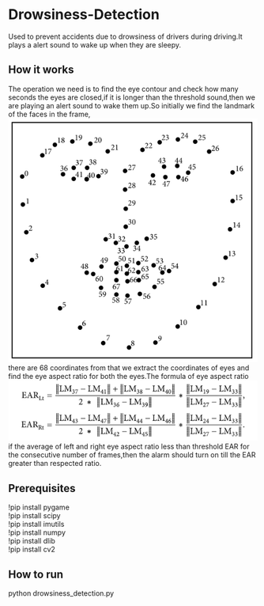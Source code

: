 # Drowsiness-Detection
Used to prevent accidents due to drowsiness of drivers during driving.It plays a alert sound to wake up when they are sleepy.
## How it works
The operation we need is to find the eye contour and check how many seconds the eyes are closed,if it is longer than the threshold sound,then we are playing an alert sound to wake them up.So initially we find the landmark of the faces in the frame,
![Image of FacialLandmark](https://github.com/abirami1318/Drowsiness-Detection/blob/master/dataset/facelandmark.png)
there are 68 coordinates from that we extract the coordinates of eyes and find the eye aspect ratio for both the eyes.The formula of eye aspect ratio
![Image of Eye Aspect Ratio](https://github.com/abirami1318/Drowsiness-Detection/blob/master/dataset/ear.png)
if the average of left and right eye aspect ratio less than threshold EAR for the consecutive number of frames,then the alarm should turn on till the EAR greater than respected ratio.
## Prerequisites
!pip install pygame<br>
!pip install scipy<br>
!pip install imutils<br>
!pip install numpy<br>
!pip install dlib<br>
!pip install cv2
## How to run
python drowsiness_detection.py
